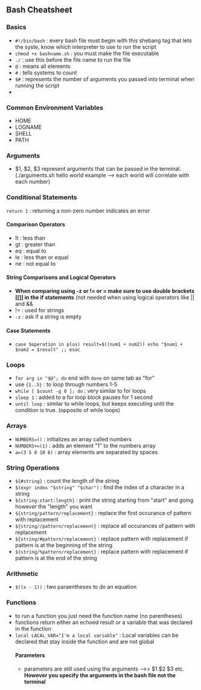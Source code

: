 ## Bash Cheatsheet
### Basics
  - `#!/bin/bash` : every bash file must begin with this shebang tag that lets the syste, know which interpreter to use to run the script
  - `chmod +x bashname.sh` : you must make the file executable
  - `./` : use this before the file name to run the file
  - `@` : means all elements
  - `#` : tells systems to count
  - `$#` : represents the number of arguments you passed into terminal when running the script
  - 

### Common Environment Variables
  - HOME
  - LOGNAME
  - SHELL
  - PATH

### Arguments
  - $1, $2, $3 represent arguments that can be passed in the terminal. (./arguments.sh hello world example --> each world will correlate with each number)

### Conditional Statements
  `return 1` : returning a non-zero number indicates an error
  #### Comparison Operators
  - lt : less than
  - gt : greater than
  - eq : equal to
  - le : less than or equal
  - ne : not equal to
  #### String Comparisons and Logical Operators
  - **When comparing using -z or != or = make sure to use double brackets [[]] in the if statements** (not needed when using logical operators like || and &&
  - != : used for strings 
  - `-z` : ask if a string is empty
  #### Case Statements
  - `case $operation in
      plus)
        result=$((num1 + num2))
        echo "$num1 + $num2 = $result"
        ;;
    esac`

### Loops
  - `for arg in "$@"; do` end with `done` on same tab as "for"
  - use `{1..5}` : to loop through numbers 1-5
  - `while [ $count -g 0 ]; do` : very similar to for loops
  - `sleep 1` : added to a for loop block pauses for 1 second
  - `until loop` : similar to while loops, but keeps executing until the condition is true. (opposite of while loops)

### Arrays
  - `NUMBERS=()` : initializes an array called numbers
  - `NUMBERS+=(1)` : adds an element "1" to the numbers array
  - `a=(3 5 8 10 6)` : array elements are separated by spaces

### String Operations
  - `${#string}` : count the length of the string
  - `$(expr index "$string" "$char")` : find the index of a character in a string
  - `${string:start:length}` : print the string starting from "start" and going however the "length" you want
  - `${string/pattern/replacement}` : replace the first occurance of pattern with replacement
  - `${string//pattern/replacement}` : replace all occurances of pattern with replacement
  - `${string/#pattern/replacement}` : replace pattern with replacement if pattern is at the beginning of the string
  - `${string/%pattern/replacement}` : replace pattern with replacement if pattern is at the end of the string

### Arithmetic
  - `$((x - 1))` : two paraentheses to do an equation

### Functions
  - to run a function you just need the function name (no parentheses)
  - functions return either an echoed result or a variable that was declared in the function
  - `local LACAL_VAR="I'm a local variable"` : Local variables can be declared that stay inside the function and are not global
    #### Parameters
    - parameters are still used using the arguments -->> $1 $2 $3 etc. **However you specify the arguments in the bash file not the terminal**
